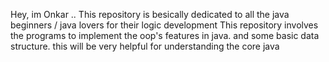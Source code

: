 Hey, im Onkar ..
This repository is besically dedicated to all the java beginners / java lovers for their logic development 
This repository involves the  programs to implement the oop's features in java. and some basic data structure.
this will be very helpful for understanding the core java
